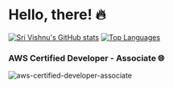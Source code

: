 # Hello, there! 🔥

[![Sri Vishnu's GitHub stats](https://github-readme-stats.vercel.app/api?username=devish99&include_all_commits=true&show_icons=true&count_private=true&show_icons=true)](https://github.com/devish99/github-readme-stats) [![Top Languages](https://github-readme-stats.vercel.app/api/top-langs/?username=devish99&layout=compact)](https://github.com/devish99/github-readme-stats) 

### AWS Certified Developer - Associate 🌐
![aws-certified-developer-associate](https://user-images.githubusercontent.com/54411695/200574132-3196f0ae-fbc5-49f3-b9b7-e9dd759b4490.png)


              
<!--
**devish99/devish99** is a ✨ _special_ ✨ repository because its `README.md` (this file) appears on your GitHub profile.
[![Vishnu's GitHub stats](https://github-readme-stats.vercel.app/api?username=devish99&include_all_commits=true&show_icons=true&hide=issues,prs,stars,contribs&count_private=true&show_icons=true)](https://github.com/devish99/github-readme-stats)

Here are some ideas to get you started:

- 🔭 I’m currently working on ...
- 🌱 I’m currently learning ...
- 👯 I’m looking to collaborate on ...
- 🤔 I’m looking for help with ...
- 💬 Ask me about ...
- 📫 How to reach me: ...
- 😄 Pronouns: ...
- ⚡ Fun fact: ...
-->
